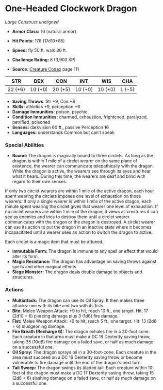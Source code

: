 # One-Headed Clockwork Dragon

*Large* *Construct* *unaligned*

- **Armor Class:** 16 (natural armor)
- **Hit Points:** 178 (17d10+85)
- **Speed:** fly 50 ft. walk 30 ft.

- **Challenge Rating:** 8 (3,900 XP)
- **Source:** [Creature Codex](https://koboldpress.com/kpstore/product/creature-codex-for-5th-edition-dnd) page 111

| STR | DEX | CON | INT | WIS | CHA |
| --- | --- | --- | --- | --- | --- |
| 22 (+6) | 10 (+0) | 20 (+5) | 10 (+0) | 10 (+0) | 1 (-5) |

- **Saving Throws**: Str +9, Con +8
- **Skills:** athletics +9, perception +6
- **Damage Immunities:** poison, psychic
- **Condition Immunities:** charmed, exhaustion, frightened, paralyzed, petrified, poisoned
- **Senses:** darkvision 60 ft., passive Perception 16
- **Languages:** understands Common but can't speak

### Special Abilities

- **Bound:** The dragon is magically bound to three circlets. As long as the dragon is within 1 mile of a circlet wearer on the same plane of existence, the wearer can communicate telepathically with the dragon. While the dragon is active, the wearers see through its eyes and hear what it hears. During this time, the wearers are deaf and blind with regard to their own senses. 

If only two circlet wearers are within 1 mile of the active dragon, each hour spent wearing the circlets imposes one level of exhaustion on those wearers. If only a single wearer is within 1 mile of the active dragon, each minute spent wearing the circlet gives that wearer one level of exhaustion. If no circlet wearers are within 1 mile of the dragon, it views all creatures it can see as enemies and tries to destroy them until a circlet wearer communicates with the dragon or the dragon is destroyed. A circlet wearer can use its action to put the dragon in an inactive state where it becomes incapacitated until a wearer uses an action to switch the dragon to active. 

Each circlet is a magic item that must be attuned.
- **Immutable Form:** The dragon is immune to any spell or effect that would alter its form.
- **Magic Resistance:** The dragon has advantage on saving throws against spells and other magical effects.
- **Siege Monster:** The dragon deals double damage to objects and structures.

### Actions

- **Multiattack:** The dragon can use its Oil Spray. It then makes three attacks: one with its bite and two with its fists.
- **Bite:** Melee Weapon Attack: +9 to hit, reach 10 ft., one target. Hit: 17 (2d10 + 6) piercing damage plus 3 (1d6) fire damage.
- **Fist:** Melee Weapon Attack: +9 to hit, reach 5 ft., one target. Hit: 13 (2d6 + 6) bludgeoning damage.
- **Fire Breath (Recharge 6):** The dragon exhales fire in a 30-foot cone. Each creature in that area must make a DC 16 Dexterity saving throw, taking 35 (10d6) fire damage on a failed save, or half as much damage on a successful one.
- **Oil Spray:** The dragon sprays oil in a 30-foot-cone. Each creature in the area must succeed on a DC 16 Dexterity saving throw or become vulnerable to fire damage until the end of the dragon's next turn.
- **Tail Sweep:** The dragon swings its bladed tail. Each creature within 10 feet of the dragon must make a DC 17 Dexterity saving throw, taking 15 (2d8 + 6) slashing damage on a failed save, or half as much damage on a successful one.


